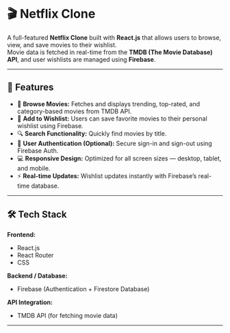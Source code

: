 # 🎬 Netflix Clone

A full-featured **Netflix Clone** built with **React.js** that allows users to browse, view, and save movies to their wishlist.  
Movie data is fetched in real-time from the **TMDB (The Movie Database) API**, and user wishlists are managed using **Firebase**.

---

## 🚀 Features

- 🎥 **Browse Movies:** Fetches and displays trending, top-rated, and category-based movies from TMDB API.  
- 💖 **Add to Wishlist:** Users can save favorite movies to their personal wishlist using Firebase.  
- 🔍 **Search Functionality:** Quickly find movies by title.  
- 🔐 **User Authentication (Optional):** Secure sign-in and sign-out using Firebase Auth.  
- 💻 **Responsive Design:** Optimized for all screen sizes — desktop, tablet, and mobile.  
- ⚡ **Real-time Updates:** Wishlist updates instantly with Firebase’s real-time database.

---

## 🛠️ Tech Stack

**Frontend:**  
- React.js  
- React Router  
- CSS 

**Backend / Database:**  
- Firebase (Authentication + Firestore Database)

**API Integration:**  
- TMDB API (for fetching movie data)

---

